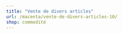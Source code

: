 ```yaml
---
title: "Vente de divers articles"
url: /macenta/vente-de-divers-articles-10/
shop: commodité
---
```

